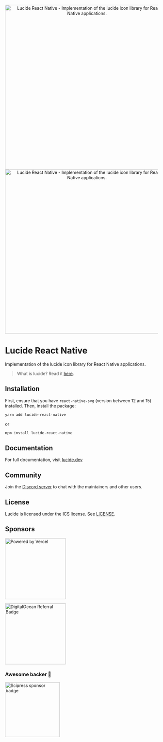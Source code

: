 <p align="center">
  <a href="https://github.com/lucide-icons/lucide#gh-light-mode-only">
    <img src="https://lucide.dev/package-logos/lucide-react-native.svg#gh-light-mode-only" alt="Lucide React Native - Implementation of the lucide icon library for React Native applications." width="540">
  </a>
  <a href="https://github.com/lucide-icons/lucide#gh-dark-mode-only">
    <img src="https://lucide.dev/package-logos/package-logos/dark/lucide-react-native.svg#gh-dark-mode-only" alt="Lucide React Native - Implementation of the lucide icon library for React Native applications." width="540">
  </a>
</p>


# Lucide React Native

Implementation of the lucide icon library for React Native applications.

> What is lucide? Read it [here](https://github.com/lucide-icons/lucide#what-is-lucide).

## Installation

First, ensure that you have `react-native-svg` (version between 12 and 15) installed. Then, install the package:

```sh
yarn add lucide-react-native
```

or

```sh
npm install lucide-react-native
```

## Documentation

For full documentation, visit [lucide.dev](https://lucide.dev/guide/packages/lucide-react-native)

## Community

Join the [Discord server](https://discord.gg/EH6nSts) to chat with the maintainers and other users.

## License

Lucide is licensed under the ICS license. See [LICENSE](https://lucide.dev/license).

## Sponsors

<a href="https://vercel.com?utm_source=lucide&utm_campaign=oss">
  <img src="https://lucide.dev/vercel.svg" alt="Powered by Vercel" width="200" />
</a>

<a href="https://www.digitalocean.com/?refcode=b0877a2caebd&utm_campaign=Referral_Invite&utm_medium=Referral_Program&utm_source=badge"><img src="https://lucide.dev/digitalocean.svg" width="200" alt="DigitalOcean Referral Badge" /></a>

### Awesome backer 🍺

<a href="https://www.scipress.io?utm_source=lucide"><img src="https://lucide.dev/sponsors/scipress.svg" width="180" alt="Scipress sponsor badge" /></a>

